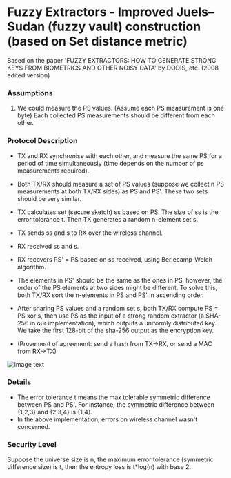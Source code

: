 # Fuzzy Extractors - Improved Juels–Sudan (fuzzy vault) construction (based on Set distance metric)

Based on the paper 'FUZZY EXTRACTORS: HOW TO GENERATE STRONG KEYS FROM BIOMETRICS AND OTHER NOISY DATA' by DODIS, etc. (2008 edited version)

### Assumptions
1. We could measure the PS values. (Assume each PS measurement is one byte) Each collected PS measurements should be different from each other.

### Protocol Description

- TX and RX synchronise with each other, and measure the same PS for a period of time simultaneously (time depends on the number of ps measurements required).
- Both TX/RX should measure a set of PS values (suppose we collect n PS measurements at both TX/RX sides) as PS and PS'. These two sets should be very similar. 
- TX calculates set (secure sketch) ss based on PS. The size of ss is the error tolerance t. Then TX generates a random n-element set s. 
- TX sends ss and s to RX over the wireless channel.
- RX received ss and s. 
- RX recovers PS' = PS based on ss received, using Berlecamp-Welch algorithm.
- The elements in PS' should be the same as the ones in PS, however, the order of the PS elements at two sides might be different. To solve this, both TX/RX sort the n-elements in PS and PS' in ascending order.
- After sharing PS values and a random set s, both TX/RX compute PS = PS xor s, then use PS as the input of a strong random extractor (a SHA-256 in our implementation), which outputs a uniformly distributed key. We take the first 128-bit of the sha-256 output as the encryption key.


- (Provement of agreement: send a hash from TX->RX, or send a MAC from RX->TX)

![Image text](https://github.com/MrZMN/Implementation-of-PS-based-key-distribution-methods/blob/master/images/improvedJSextractor.png)

### Details

- The error tolerance t means the max tolerable symmetric difference between PS and PS'. For instance, the symmetric difference between {1,2,3} and {2,3,4} is {1,4}.
- In the above implementation, errors on wireless channel wasn't concerned.

### Security Level

Suppose the universe size is n, the maximum error tolerance (symmetric difference size) is t, then the entropy loss is t\*log(n) with base 2.
